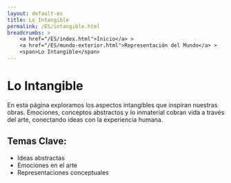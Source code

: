```yaml
---
layout: default-es
title: Lo Intangible
permalink: /ES/intangible.html
breadcrumbs: >
    <a href="/ES/index.html">Inicio</a> >
    <a href="/ES/mundo-exterior.html">Representación del Mundo</a> >
    <span>Lo Intangible</span>
---
```


# Lo Intangible

En esta página exploramos los aspectos intangibles que inspiran nuestras obras. Emociones, conceptos abstractos y lo inmaterial cobran vida a través del arte, conectando ideas con la experiencia humana.

## Temas Clave:
- Ideas abstractas
- Emociones en el arte
- Representaciones conceptuales
